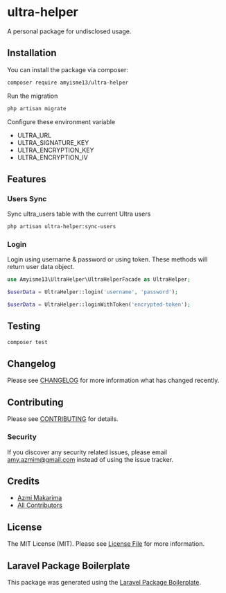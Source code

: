# ultra-helper

A personal package for undisclosed usage.

## Installation

You can install the package via composer:

```bash
composer require amyisme13/ultra-helper
```

Run the migration

```bash
php artisan migrate
```

Configure these environment variable

- ULTRA_URL
- ULTRA_SIGNATURE_KEY
- ULTRA_ENCRYPTION_KEY
- ULTRA_ENCRYPTION_IV

## Features

### Users Sync

Sync ultra_users table with the current Ultra users

```bash
php artisan ultra-helper:sync-users
```

### Login

Login using username & password or using token. These methods will return user data object.

```php
use Amyisme13\UltraHelper\UltraHelperFacade as UltraHelper;

$userData = UltraHelper::login('username', 'password');

$userData = UltraHelper::loginWithToken('encrypted-token');
```

## Testing

```bash
composer test
```

## Changelog

Please see [CHANGELOG](CHANGELOG.md) for more information what has changed recently.

## Contributing

Please see [CONTRIBUTING](CONTRIBUTING.md) for details.

### Security

If you discover any security related issues, please email amy.azmim@gmail.com instead of using the issue tracker.

## Credits

-   [Azmi Makarima](https://github.com/amyisme13)
-   [All Contributors](../../contributors)

## License

The MIT License (MIT). Please see [License File](LICENSE.md) for more information.

## Laravel Package Boilerplate

This package was generated using the [Laravel Package Boilerplate](https://laravelpackageboilerplate.com).
